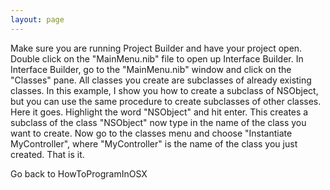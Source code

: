 ```yaml
---
layout: page
---
```


Make sure you are running Project Builder and have your project open.  Double click on the "MainMenu.nib" file to open up Interface Builder.  In Interface Builder, go to the "MainMenu.nib" window and click on the "Classes" pane.  All classes you create are subclasses of already existing classes.  In this example, I show you how to create a subclass of NSObject, but you can use the same procedure to create subclasses of other classes.  Here it goes.  Highlight the word "NSObject" and hit enter.  This creates a subclass of the class "NSObject" now type in the name of the class you want to create.  Now go to the classes menu and choose "Instantiate MyController", where "MyController" is the name of the class you just created.  That is it.

Go back to HowToProgramInOSX
